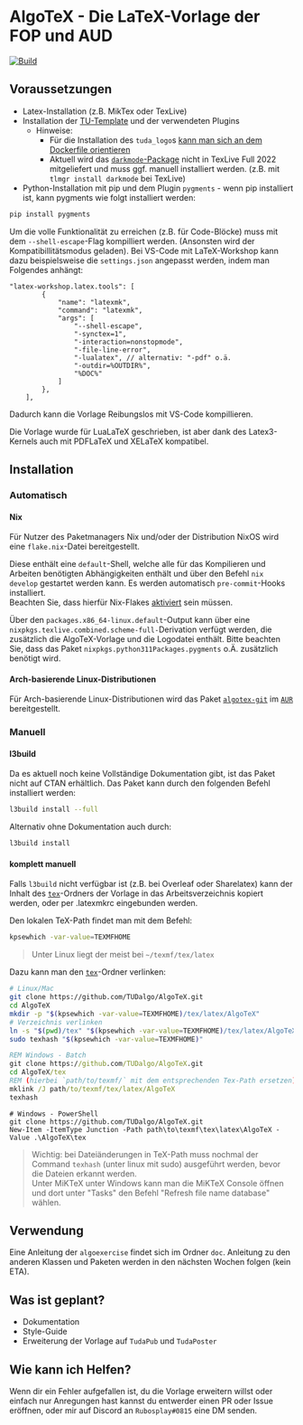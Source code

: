 # AlgoTeX - Die LaTeX-Vorlage der FOP und AUD
[![Build](https://github.com/tudalgo/AlgoTeX/actions/workflows/build.yml/badge.svg)](https://github.com/tudalgo/AlgoTeX/actions/workflows/build.yml)
## Voraussetzungen
- Latex-Installation (z.B. MikTex oder TexLive)
- Installation der [TU-Template](https://github.com/tudace/tuda_latex_templates) und der verwendeten Plugins
    - Hinweise:
        - Für die Installation des `tuda_logo`s [kann man sich an dem Dockerfile orientieren](https://github.com/tudalgo/AlgoTeX/blob/master/Dockerfile#L3-L11)
        - Aktuell wird das [`darkmode`-Package](https://ctan.org/pkg/darkmode) nicht in TexLive Full 2022 mitgeliefert und muss ggf. manuell installiert werden. (z.B. mit `tlmgr install darkmode` bei TexLive)
- Python-Installation mit pip und dem Plugin `pygments`  - wenn pip installiert ist, kann pygments wie folgt installiert werden:
```sh
pip install pygments
```

Um die volle Funktionalität zu erreichen (z.B. für Code-Blöcke) muss mit dem `--shell-escape`-Flag kompilliert werden. (Ansonsten wird der Kompatibillitätsmodus geladen). Bei VS-Code mit LaTeX-Workshop kann dazu beispielsweise die `settings.json` angepasst werden, indem man Folgendes anhängt:
```jsonc
"latex-workshop.latex.tools": [
        {
            "name": "latexmk",
            "command": "latexmk",
            "args": [
                "--shell-escape",
                "-synctex=1",
                "-interaction=nonstopmode",
                "-file-line-error",
                "-lualatex", // alternativ: "-pdf" o.ä.
                "-outdir=%OUTDIR%",
                "%DOC%"
            ]
        },
    ],
```
Dadurch kann die Vorlage Reibungslos mit VS-Code kompillieren.


Die Vorlage wurde für LuaLaTeX geschrieben, ist aber dank des Latex3-Kernels auch mit PDFLaTeX und XELaTeX kompatibel.
## Installation

### Automatisch
#### Nix
Für Nutzer des Paketmanagers Nix und/oder der Distribution NixOS wird eine `flake.nix`-Datei bereitgestellt.

Diese enthält eine `default`-Shell, welche alle für das Kompilieren und Arbeiten benötigten Abhängigkeiten enthält und über den Befehl `nix develop` gestartet werden kann. Es werden automatisch `pre-commit`-Hooks installiert.<br>
Beachten Sie, dass hierfür Nix-Flakes [aktiviert](https://nixos.wiki/wiki/Flakes#Enable_flakes) sein müssen.

Über den `packages.x86_64-linux.default`-Output kann über eine `nixpkgs.texlive.combined.scheme-full-`Derivation verfügt werden, die zusätzlich die AlgoTeX-Vorlage und die Logodatei enthält. Bitte beachten Sie, dass das Paket `nixpkgs.python311Packages.pygments` o.Ä. zusätzlich benötigt wird.

#### Arch-basierende Linux-Distributionen
Für Arch-basierende Linux-Distributionen wird das Paket [`algotex-git`](https://aur.archlinux.org/packages/algotex-git) im [`AUR`](https://aur.archlinux.org/) bereitgestellt.

### Manuell
#### l3build
Da es aktuell noch keine Vollständige Dokumentation gibt, ist das Paket nicht auf CTAN erhältlich. Das Paket kann durch den folgenden Befehl installiert werden:
```sh
l3build install --full
```
Alternativ ohne Dokumentation auch durch:
```sh
l3build install
```

#### komplett manuell
Falls `l3build` nicht verfügbar ist (z.B. bei Overleaf oder Sharelatex) kann der Inhalt des [`tex`](tex/)-Ordners der Vorlage in das Arbeitsverzeichnis kopiert werden, oder per .latexmkrc eingebunden werden.

Den lokalen TeX-Path findet man mit dem Befehl:
```sh
kpsewhich -var-value=TEXMFHOME
```
> Unter Linux liegt der meist bei `~/texmf/tex/latex`

Dazu kann man den [`tex`](tex/)-Ordner verlinken:

```sh
# Linux/Mac
git clone https://github.com/TUDalgo/AlgoTeX.git
cd AlgoTeX
mkdir -p "$(kpsewhich -var-value=TEXMFHOME)/tex/latex/AlgoTeX"
# Verzeichnis verlinken
ln -s "$(pwd)/tex" "$(kpsewhich -var-value=TEXMFHOME)/tex/latex/AlgoTeX"
sudo texhash "$(kpsewhich -var-value=TEXMFHOME)"
```
```bat
REM Windows - Batch
git clone https://github.com/TUDalgo/AlgoTeX.git
cd AlgoTeX/tex
REM (hierbei `path/to/texmf/` mit dem entsprechenden Tex-Path ersetzen)
mklink /J path/to/texmf/tex/latex/AlgoTeX 
texhash
```
```pwsh
# Windows - PowerShell
git clone https://github.com/TUDalgo/AlgoTeX.git
New-Item -ItemType Junction -Path path\to\texmf\tex\latex\AlgoTeX -Value .\AlgoTeX\tex
```

> Wichtig: bei Dateiänderungen in TeX-Path muss nochmal der Command `texhash` (unter linux mit sudo) ausgeführt werden, bevor die Dateien erkannt werden.  
Unter MiKTeX unter Windows kann man die MiKTeX Console öffnen und dort unter "Tasks" den Befehl "Refresh file name database" wählen.

## Verwendung
Eine Anleitung der `algoexercise` findet sich im Ordner `doc`. Anleitung zu den anderen Klassen und Paketen werden in den nächsten Wochen folgen (kein ETA).

## Was ist geplant?
- Dokumentation
- Style-Guide
- Erweiterung der Vorlage auf `TudaPub` und `TudaPoster`
## Wie kann ich Helfen?
Wenn dir ein Fehler aufgefallen ist, du die Vorlage erweitern willst oder einfach nur Anregungen hast kannst du entwerder einen PR oder Issue eröffnen, oder mir auf Discord an `Rubosplay#0815` eine DM senden.
